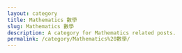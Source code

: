 ```yaml
---
layout: category
title: Mathematics 數學
slug: Mathematics 數學
description: A category for Mathematics related posts.
permalink: /category/Mathematics%20數學/
---
```

